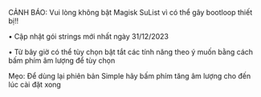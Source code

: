 CẢNH BÁO: Vui lòng không bật  Magisk SuList vì có thể gây bootloop thiết bị!!

• Cập nhật gói strings mới nhất ngày 31/12/2023

• Từ bây giờ có thể tùy chọn bật tắt các tính năng theo ý muốn bằng cách bấm phím âm lượng để tùy chọn

Mẹo: Để dùng lại phiên bản Simple hãy bấm phím tăng âm lượng cho đến lúc cài đặt xong

